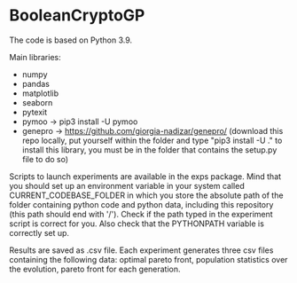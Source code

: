 # BooleanCryptoGP

The code is based on Python 3.9.

Main libraries:
- numpy
- pandas
- matplotlib
- seaborn
- pytexit
- pymoo -> pip3 install -U pymoo
- genepro -> https://github.com/giorgia-nadizar/genepro/ (download this repo locally, put yourself within the folder and type "pip3 install -U ." to install this library, you must be in the folder that contains the setup.py file to do so)

Scripts to launch experiments are available in the exps package.
Mind that you should set up an environment variable in your system called CURRENT_CODEBASE_FOLDER in which you store the absolute path of the folder containing python code and python data, including this repository (this path should end with '/'). Check if the path typed in the experiment script is correct for you. Also check that the PYTHONPATH variable is correctly set up.

Results are saved as .csv file. Each experiment generates three csv files containing the following data: optimal pareto front, population statistics over the evolution, pareto front for each generation.

